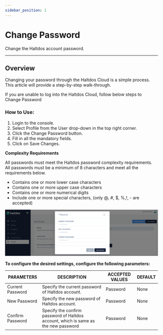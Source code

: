 ```yaml
---
sidebar_position: 1
---
```


# Change Password

Change the Haltdos account password.

---

## Overview

Changing your password through the Haltdos Cloud is a simple process. This article will provide a step-by-step walk-through.

If you are unable to log into the Haltdos Cloud, follow below steps to Change Password

### How to Use:

1. Login to the console.
2. Select Profile from the User drop-down in the top right corner.
3. Click the Change Password button.
4. Fill in all the mandatory fields.
5. Click on Save Changes.

**Complexity Requirements**

All passwords must meet the Haltdos password complexity requirements. All passwords must be a minimum of 8 characters and meet all the requirements below.

- Contains one or more lower case characters
- Contains one or more upper case characters
- Contains one or more numerical digits
- Include one or more special characters, (only @, #, $, %,!, - are accepted)

![changepassword](/img/platform/v6/docs/change_password1.png)

**To configure the desired settings, configure the following parameters:**

| PARAMETERS       | DESCRIPTION                                                                        | ACCEPTED VALUES | DEFAULT |
|------------------|------------------------------------------------------------------------------------|-----------------|---------|
| Current Password | Specify the current password of Haltdos account.                                   | Password        | None    |
| New Password     | Specify the new password of Haltdos account.                                       | Password        | None    |
| Confirm Password | Specify the confirm password of Haltdos account, which is same as the new password | Password        | None    |

